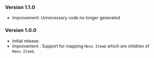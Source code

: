 ### Version 1.1.0

- Improvement: Unnecessary code no longer generated

### Version 1.0.0

- Initial release.
- Improvement : Support for mapping `Menu Item`s which are children of `Menu Item`s.
